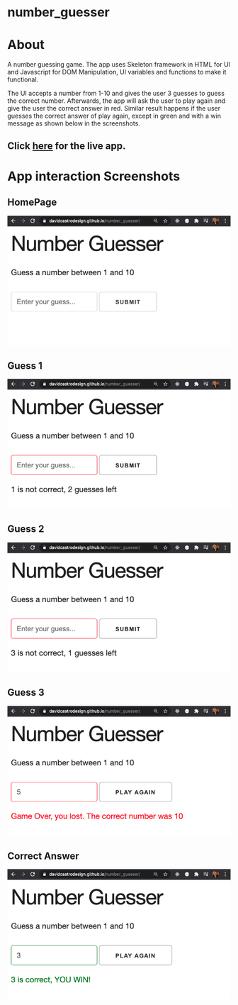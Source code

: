 # number_guesser

# About

A number guessing game.
The app uses Skeleton framework in HTML for UI and Javascript for DOM Manipulation, UI variables and functions to make it functional.

The UI accepts a number from 1-10 and gives the user 3 guesses to guess the correct number. Afterwards, the app will ask the user to play again and give the user the correct answer in red. Similar result happens if the user guesses the correct answer of play again, except in green and with a win message as shown below in the screenshots.

## Click [here](https://davidcastrodesign.github.io/number_guesser/) for the live app.

# App interaction Screenshots

## HomePage

![Opening Shot](img/number_guesser1.png?raw=true 'Opening Shot')

## Guess 1

![Guess 1](img/number_guesser2.png?raw=true 'Guess 1')

## Guess 2

![Guess 2](img/number_guesser3.png?raw=true 'Guess 2')

## Guess 3

![Guess 3](img/number_guesser4.png?raw=true 'Guess 3')

## Correct Answer

![Correct Answer](img/number_guesser5.png?raw=true 'Correct Answer')
